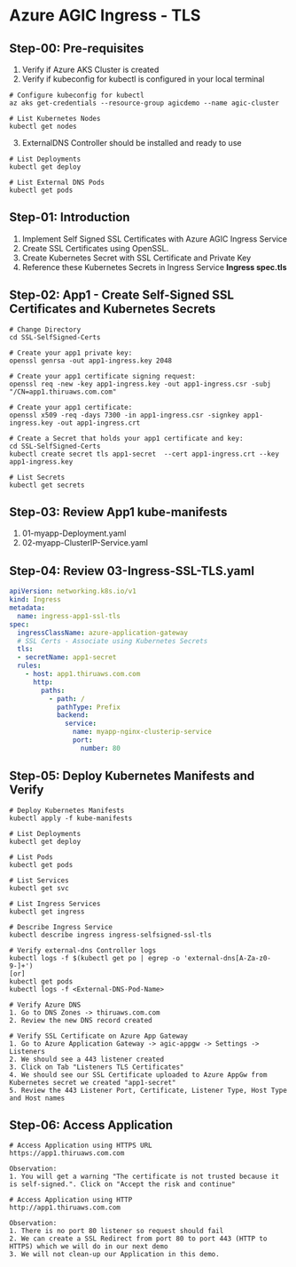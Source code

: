 # Azure AGIC Ingress - TLS

## Step-00: Pre-requisites
1. Verify if Azure AKS Cluster is created
2. Verify if kubeconfig for kubectl is configured in your local terminal
```t
# Configure kubeconfig for kubectl
az aks get-credentials --resource-group agicdemo --name agic-cluster

# List Kubernetes Nodes
kubectl get nodes
```

3. ExternalDNS Controller should be installed and ready to use
```t
# List Deployments
kubectl get deploy

# List External DNS Pods
kubectl get pods
```

## Step-01: Introduction
1. Implement Self Signed SSL Certificates with Azure AGIC Ingress Service
2. Create SSL Certificates using OpenSSL.
3. Create Kubernetes Secret with SSL Certificate and Private Key
4. Reference these Kubernetes Secrets in Ingress Service **Ingress spec.tls**

## Step-02: App1 - Create Self-Signed SSL Certificates and Kubernetes Secrets
```t
# Change Directory 
cd SSL-SelfSigned-Certs

# Create your app1 private key:
openssl genrsa -out app1-ingress.key 2048

# Create your app1 certificate signing request:
openssl req -new -key app1-ingress.key -out app1-ingress.csr -subj "/CN=app1.thiruaws.com.com"

# Create your app1 certificate:
openssl x509 -req -days 7300 -in app1-ingress.csr -signkey app1-ingress.key -out app1-ingress.crt

# Create a Secret that holds your app1 certificate and key:
cd SSL-SelfSigned-Certs
kubectl create secret tls app1-secret  --cert app1-ingress.crt --key app1-ingress.key

# List Secrets
kubectl get secrets
```

## Step-03: Review App1 kube-manifests
1. 01-myapp-Deployment.yaml
2. 02-myapp-ClusterIP-Service.yaml

## Step-04: Review 03-Ingress-SSL-TLS.yaml
```yaml
apiVersion: networking.k8s.io/v1
kind: Ingress
metadata:
  name: ingress-app1-ssl-tls
spec:
  ingressClassName: azure-application-gateway
  # SSL Certs - Associate using Kubernetes Secrets         
  tls:
  - secretName: app1-secret
  rules:
    - host: app1.thiruaws.com.com
      http:
        paths:
          - path: /
            pathType: Prefix
            backend:
              service:
                name: myapp-nginx-clusterip-service
                port: 
                  number: 80 
```


## Step-05: Deploy Kubernetes Manifests and Verify
```t
# Deploy Kubernetes Manifests
kubectl apply -f kube-manifests

# List Deployments
kubectl get deploy

# List Pods
kubectl get pods

# List Services
kubectl get svc

# List Ingress Services
kubectl get ingress

# Describe Ingress Service
kubectl describe ingress ingress-selfsigned-ssl-tls

# Verify external-dns Controller logs
kubectl logs -f $(kubectl get po | egrep -o 'external-dns[A-Za-z0-9-]+')
[or]
kubectl get pods
kubectl logs -f <External-DNS-Pod-Name>

# Verify Azure DNS
1. Go to DNS Zones -> thiruaws.com.com
2. Review the new DNS record created

# Verify SSL Certificate on Azure App Gateway
1. Go to Azure Application Gateway -> agic-appgw -> Settings -> Listeners
2. We should see a 443 listener created
3. Click on Tab "Listeners TLS Certificates"
4. We should see our SSL Certificate uploaded to Azure AppGw from Kubernetes secret we created "app1-secret"
5. Review the 443 Listener Port, Certificate, Listener Type, Host Type and Host names
```

## Step-06: Access Application
```t
# Access Application using HTTPS URL
https://app1.thiruaws.com.com

Observation:
1. You will get a warning "The certificate is not trusted because it is self-signed.". Click on "Accept the risk and continue"

# Access Application using HTTP
http://app1.thiruaws.com.com

Observation:
1. There is no port 80 listener so request should fail
2. We can create a SSL Redirect from port 80 to port 443 (HTTP to HTTPS) which we will do in our next demo
3. We will not clean-up our Application in this demo.
```

